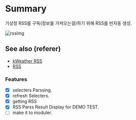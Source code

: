 # Summary
기상청 RSS를 구독(정보를 가져오는걸)하기 위해 RSS를 반자동 생성.

![rssImg](https://shields-staging.herokuapp.com/static/v1?message=RSS&color=FFA500&style=for-the-badge&logo=rss)

## See also (referer)
- [kWeather RSS](https://www.weather.go.kr/w/pop/rss-guide.do)
- [RSS](https://en.wikipedia.org/wiki/RSS)

### Features
- [x] selecters Parssing.
- [x] refresh Selecters.
- [x] getting RSS
- [x] RSS Parss Result Display for DEMO TEST.
- [ ] make it to moduler.